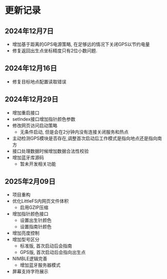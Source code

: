 # 更新记录

## 2024年12月7日
* 增加基于距离的GPS电源策略, 在足够远的情况下关闭GPS以节约电量
* 修复返回出生点坐标精度只有2位小数问题.

## 2024年12月16日
* 修复目标地点配置读取错误

## 2024年12月29日
* 增加重启接口
* setIndex接口增加指针颜色参数
* 修改网页访问启动策略
    * 无条件启动, 但是会在2分钟内没有连接关闭服务和热点
* 主动检测GPS模块是否存在,调整首次启动后工作模式是指向地点还是指向南方
* 接口处理数据时候增加数据合法性校验
* 增加蓝牙库源码
    * 暂未开发相关功能

## 2025年2月09日
* 项目重构
* 优化LittleFS内网页文件体积
    * 启用GZIP压缩
* 增加指针颜色接口
    * 设置出生针颜色
    * 设置指南针颜色
* 增加亮度控制
* 增加型号区分
    * 标准版, 首次启动后会指南
    * GPS版, 首次启动后会指向出生点
* NIMBLE逻辑完善
    * 增加蓝牙服务器模式
* 屏幕支持字符展示

